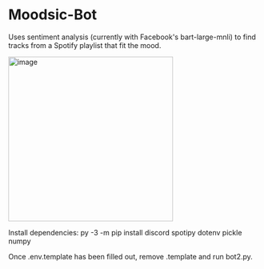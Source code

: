 # Moodsic-Bot
Uses sentiment analysis (currently with Facebook's bart-large-mnli) to find tracks from a Spotify playlist that fit the mood.

<img width="329" alt="image" src="https://github.com/joeod1/Moodsic-Bot/assets/134208394/4e11ffcd-a0e2-429e-9ca9-242b46380c57">

Install dependencies:
py -3 -m pip install discord spotipy dotenv pickle numpy

Once .env.template has been filled out, remove .template and run bot2.py.
